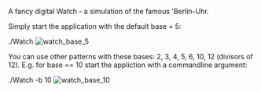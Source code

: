 A fancy digital Watch - a simulation of the famous 'Berlin-Uhr.

Simply start the application with the default base = 5: 

./Watch
![watch_base_5](https://github.com/squawk7x/Qt/assets/76264626/d771153a-af6f-4352-93d8-b593c4e8ca23)

You can use other patterns with these bases: 2, 3, 4, 5, 6, 10, 12 (divisors of 12). 
E.g. for base == 10 start the appliction with a commandline argument:

./Watch -b 10
![watch_base_10](https://github.com/squawk7x/Qt/assets/76264626/0da96e59-e866-4a8e-b5b6-3e833ff4343e)
